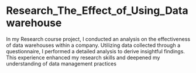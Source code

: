 # Research_The_Effect_of_Using_Datawarehouse
In my Research course project, I conducted an analysis on the effectiveness of data warehouses within a company. Utilizing data collected through a questionnaire, I performed a detailed analysis to derive insightful findings. This experience enhanced my research skills and deepened my understanding of data management practices
